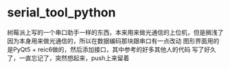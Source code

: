 # serial_tool_python
树莓派上写的一个串口助手一样的东西，本来用来做光通信的上位机，但是搁浅了
因为本身用来做光通信的，所以在数据编码那块跟串口有一点改动
图形界面用的是PyQt5 + reic6做的，然后添加接口，其中参考的好多其他人的代码
写了好久了，一直忘记了，突然想起来，push上来留着
